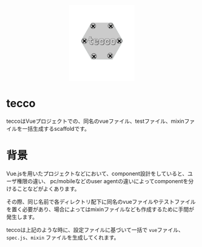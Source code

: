 <div align="center">
  <p><img src="https://github.com/daitasu/tecco/blob/master/assets/tecco_logo.png" height="200" alt=""></p>
</div>

# tecco
teccoはVueプロジェクトでの、同名のvueファイル、testファイル、mixinファイルを一括生成するscaffoldです。

# 背景
Vue.jsを用いたプロジェクトなどにおいて、component設計をしていると、ユーザ権限の違い、
pc/mobileなどのuser agentの違いによってcomponentを分けることなどがよくあります。

その際、同じ名前で各ディレクトリ配下に同名のvueファイルやテストファイルを置く必要があり、場合によってはmixinファイルなども作成するために手間が発生します。

teccoは上記のような時に、設定ファイルに基づいて一括で `vue`ファイル、 `spec.js`、`mixin` ファイルを生成してくれます。


